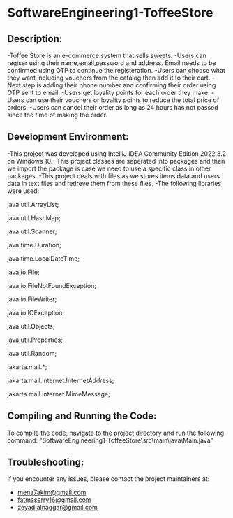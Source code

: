 # SoftwareEngineering1-ToffeeStore
## Description:
-Toffee Store is an e-commerce system that sells sweets.
-Users can regiser using their name,email,password and address. Email needs to be confirmed using OTP to continue the registeration.
-Users can choose what they want including vouchers from the catalog then add it to their cart.
-Next step is adding their phone number and confirming their order using OTP sent to email.
-Users get loyality points for each order they make.
-Users can use their vouchers or loyality points to reduce the total price of orders.
-Users can cancel their order as long as 24 hours has not passed since the time of making the order.




## Development Environment:
-This project was developed using IntelliJ IDEA Community Edition 2022.3.2 on Windows 10.
-This project classes are seperated into packages and then we import the package is case we need to use a specific class in other packages.
-This project deals with files as we stores items data and users data in text files and retireve them from these files. 
-The following libraries were used:

java.util.ArrayList;

java.util.HashMap;

java.util.Scanner;

java.time.Duration;

java.time.LocalDateTime;

java.io.File;

java.io.FileNotFoundException;

java.io.FileWriter;

java.io.IOException;

java.util.Objects;

java.util.Properties;

java.util.Random;

jakarta.mail.*;

jakarta.mail.internet.InternetAddress;

jakarta.mail.internet.MimeMessage;




## Compiling and Running the Code:
To compile the code, navigate to the project directory and run the following command:  "SoftwareEngineering1-ToffeeStore\src\main\java\Main.java"



## Troubleshooting:
If you encounter any issues, please contact the project maintainers at:
- mena7akim@gmail.com
- fatmaserry16@gmail.com
- zeyad.alnaggar@gmail.com

